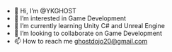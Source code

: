 - 👋 Hi, I’m @YKGHOST
- 👀 I’m interested in Game Development
- 🌱 I’m currently learning Unity C# and Unreal Engine
- 💞️ I’m looking to collaborate on Game Development 
- 📫 How to reach me ghostdojo20@gmail.com

<!---
YKGHOST/YKGHOST is a ✨ special ✨ repository because its `README.md` (this file) appears on your GitHub profile.
You can click the Preview link to take a look at your changes.
--->

